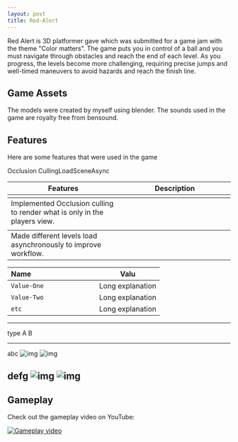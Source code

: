 ```yaml
---
layout: post
title: Red-Alert
---
```


Red Alert is 3D platformer gave which was submitted for a game jam with the theme "Color matters". The game puts you in control of a ball and you must navigate through obstacles and reach the end of each level. As you progress, the levels become more challenging, requiring precise jumps and well-timed maneuvers to avoid hazards and reach the finish line.


## Game Assets

The models were created by myself using blender. The sounds used in the game are royalty free from bensound.


## Features

Here are some features that were used in the game

| Features        | Description                                              |
|-----------------|----------------------------------------------------------|
| <col style="width:50%">Occlusion Culling</col> | Implemented Occlusion culling to render what is only in the players view. |
| <col style="width:50%">LoadSceneAsync</col>   | Made different levels load asynchronously to improve workflow.           |


Name &nbsp; &nbsp; &nbsp; &nbsp; &nbsp; &nbsp; &nbsp; &nbsp; &nbsp; &nbsp; &nbsp; &nbsp; &nbsp; &nbsp; &nbsp; &nbsp; | Valu 
-------|-------------------
`Value-One` | Long explanation
`Value-Two` | Long explanation
`etc` | Long explanation

-----------------------------------------------------------------------
type                A                                  B
----- -------------------------------- --------------------------------
 abc  ![img](assets/some-image-n1.png) ![img](assets/some-image-n2.png)

defg  ![img](assets/some-image-n3.png) ![img](assets/some-image-n4.png)
-----------------------------------------------------------------------

## Gameplay

Check out the gameplay video on YouTube:

[![Gameplay video](https://img.youtube.com/vi/RsPWGuCCzLQ/0.jpg)](https://www.youtube.com/watch?v=RsPWGuCCzLQ)

